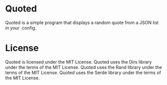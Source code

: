 # Quoted

Quoted is a simple program that displays a random quote from a JSON list in your .config.


# License

Quoted is licensed under the MIT License.
Quoted uses the Dirs library under the terms of the MIT License.
Quoted uses the Rand library under the terms of the MIT License.
Quoted uses the Serde library under the terms of the MIT License.
